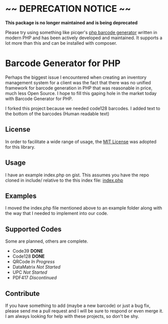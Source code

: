 # ~~ DEPRECATION NOTICE ~~

**This package is no longer maintained and is being deprecated**

Please try using something like picqer's [php barcode generator](https://github.com/picqer/php-barcode-generator) written in modern PHP and has been actively developed and maintained. It supports a lot more than this and can be installed with composer.

Barcode Generator for PHP
=========================

Perhaps the biggest issue I encountered when creating an inventory management
system for a client was the fact that there was no unified framework for 
barcode generation in PHP that was reasonable in price, much less Open Source.
I hope to fill this gaping hole in the market today with Barcode Generator for
PHP.

I forked this project because we needed code128 barcodes. I added text to the bottom of the barcodes (Human readable text)

License
-------

In order to facilitate a wide range of usage, the [MIT License](http://www.opensource.org/licenses/MIT) was adopted for
this library.

Usage
-----

I have an example index.php on gist. This assumes you have the repo cloned in include/ relative to the this index file:
[index.php](https://gist.github.com/1175098)

Examples
--------

I moved the index.php file mentioned above to an example folder along with the way that I needed to implement into our code.

Supported Codes
---------------

Some are planned, others are complete. 

* Code39 **DONE**
* Code128 **DONE**
* QRCode *In Progress*
* DataMatrix *Not Started*
* UPC *Not Started*
* PDF417 *Discontinued*

Contribute
----------

If you have something to add (maybe a new barcode) or just a bug fix, please
send me a pull request and I will be sure to respond or even merge it. I am 
always looking for help with these projects, so don't be shy. 
